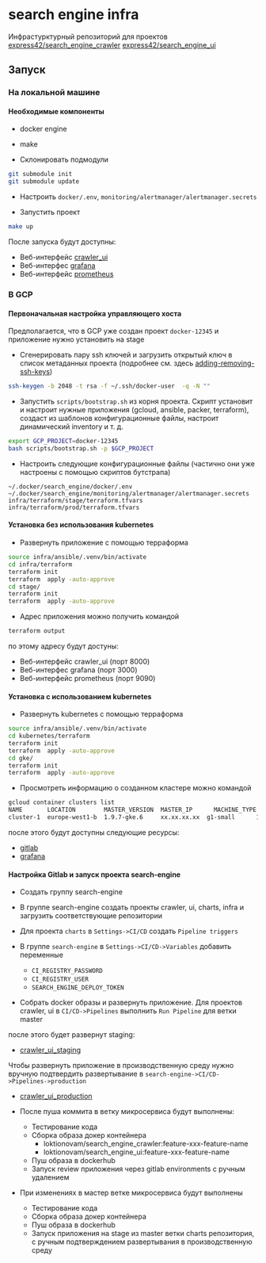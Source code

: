 # search engine infra

Инфрастурктурный репозиторий для проектов [express42/search_engine_crawler](https://github.com/express42/search_engine_crawler) [express42/search_engine_ui](https://github.com/express42/search_engine_ui)

## Запуск

### На локальной машине

#### Необходимые компоненты

- docker engine
- make

- Склонировать подмодули

```bash
git submodule init
git submodule update
```

- Настроить `docker/.env`, `monitoring/alertmanager/alertmanager.secrets`

- Запустить проект

```bash
make up
```

После запуска будут доступны:

- Веб-интерфейс [crawler_ui](http://localhost:8000)
- Веб-интерфес [grafana](http://localhost:3000)
- Веб-интерфейс [prometheus](http://localhost:9090)


### В GCP

#### Первоначальная настройка управляющего хоста

Предполагается, что в GCP уже создан проект `docker-12345` и приложение нужно установить на stage

- Сгенерировать пару ssh ключей и загрузить открытый ключ в список метаданных проекта (подробнее см. здесь [adding-removing-ssh-keys](https://cloud.google.com/compute/docs/instances/adding-removing-ssh-keys))

```bash
ssh-keygen -b 2048 -t rsa -f ~/.ssh/docker-user  -q -N ""
```

- Запустить `scripts/bootstrap.sh` из корня проекта. Скрипт установит и настроит нужные приложения (gcloud, ansible, packer, terraform), создаст из шаблонов конфигурационные файлы, настроит динамический inventory  и т. д.

```bash
export GCP_PROJECT=docker-12345
bash scripts/bootstrap.sh -p $GCP_PROJECT
```

- Настроить следующие конфигурационные файлы (частично они уже настроены с помощью скриптов бутстрапа)

```
~/.docker/search_engine/docker/.env
~/.docker/search_engine/monitoring/alertmanager/alertmanager.secrets
infra/terraform/stage/terraform.tfvars
infra/terraform/prod/terraform.tfvars
```

#### Установка без использования kubernetes

- Развернуть приложение с помощью терраформа

```bash
source infra/ansible/.venv/bin/activate
cd infra/terraform
terraform init
terraform  apply -auto-approve
cd stage/
terraform init
terraform  apply -auto-approve
```

- Адрес приложения можно получить командой

```bash
terraform output
```

по этому адресу будут достуны:

- Веб-интерфейс crawler_ui (порт 8000)
- Веб-интерфес grafana (порт 3000)
- Веб-интерфейс prometheus (порт 9090)

#### Установка с использованием kubernetes

- Развернуть kubernetes с помощью терраформа

```bash
source infra/ansible/.venv/bin/activate
cd kubernetes/terraform
terraform init
terraform  apply -auto-approve
cd gke/
terraform init
terraform  apply -auto-approve
```

- Просмотреть информацию о созданном кластере можно командой

```bash
gcloud container clusters list
NAME       LOCATION        MASTER_VERSION  MASTER_IP      MACHINE_TYPE  NODE_VERSION  NUM_NODES  STATUS
cluster-1  europe-west1-b  1.9.7-gke.6     xx.xx.xx.xx  g1-small      1.9.7-gke.6   4          RUNNING
```

после этого будут доступны следующие ресурсы:

- [gitlab](https://gitlab.loktionovam.com)
- [grafana](https://grafana.loktionovam.com)

#### Настройка Gitlab и запуск проекта search-engine

- Создать группу search-engine

- В группе search-engine создать проекты crawler, ui, charts, infra и загрузить соответствующие репозитории

- Для проекта `charts` в `Settings->CI/CD` создать `Pipeline triggers`

- В группе `search-engine` в `Settings->CI/CD->Variables` добавить переменные
  - `CI_REGISTRY_PASSWORD`
  - `CI_REGISTRY_USER`
  - `SEARCH_ENGINE_DEPLOY_TOKEN`

- Собрать docker образы и развернуть приложение. Для проектов crawler, ui в `CI/CD->Pipelines` выполнить `Run Pipeline` для ветки master

после этого будет развернут staging:

- [crawler_ui_staging](http://search-engine.loktionovam.com)

Чтобы развернуть приложение в производственную среду нужно вручную подтвердить развертывание в `search-engine->CI/CD->Pipelines->production`

- [crawler_ui_production](http://search-engine.loktionovam.com)

- После пуша коммита в ветку микросервиса будут выполнены:
  - Тестирование кода
  - Сборка образа докер контейнера
    - loktionovam/search_engine_crawler:feature-xxx-feature-name
    - loktionovam/search_engine_ui:feature-xxx-feature-name
  - Пуш образа в dockerhub
  - Запуск review приложения через gitlab environments с ручным удалением
- При изменениях в мастер ветке микросервиса будут выполнены
  - Тестирование кода
  - Сборка образа докер контейнера
  - Пуш образа в dockerhub
  - Запуск приложения на stage из master ветки charts репозитория, с ручным подтверждением развертывания в производственную среду
